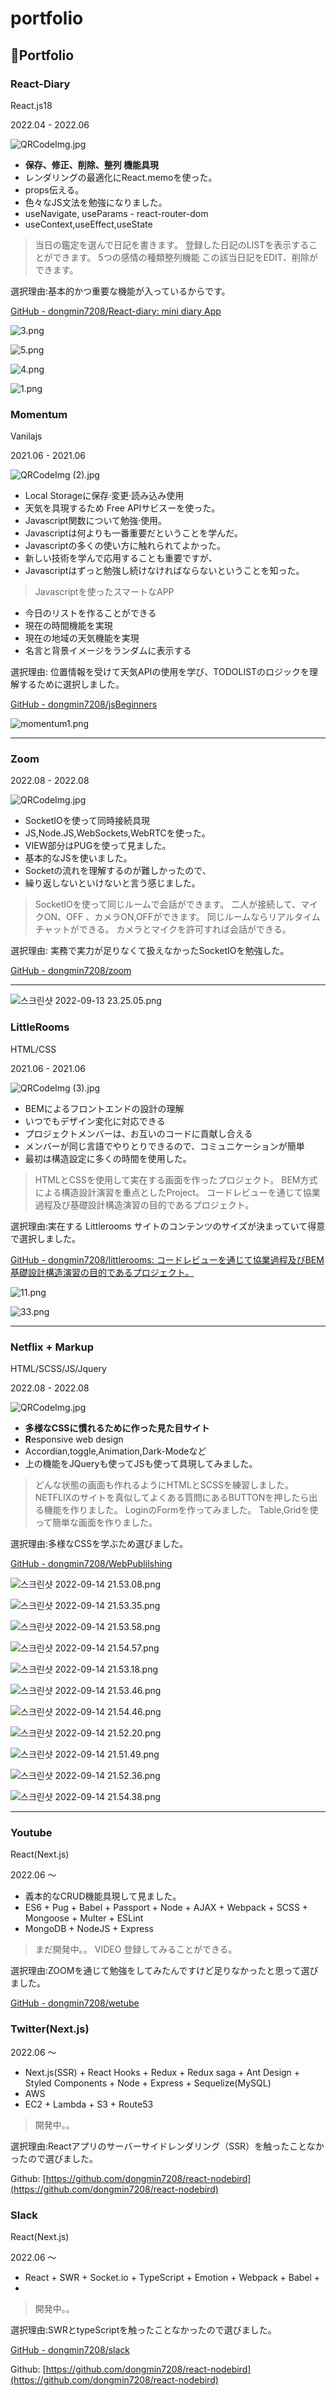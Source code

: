 # portfolio
## 📖Portfolio

### React-Diary

React.js18

2022.04 - 2022.06

![QRCodeImg.jpg](https://s3-us-west-2.amazonaws.com/secure.notion-static.com/d77d6e6c-a36e-4b8e-be94-20f25fb0ea25/QRCodeImg.jpg)

- **保存、修正、削除、整列 機能具現**
- レンダリングの最適化にReact.memoを使った。
- props伝える。
- 色々なJS文法を勉強になりました。
- useNavigate, useParams - react-router-dom
- useContext,useEffect,useState

> 当日の鑑定を選んで日記を書きます。
登録した日記のLISTを表示することができます。
5つの感情の種類整列機能
この該当日記をEDIT、削除ができます。
> 

選択理由:基本的かつ重要な機能が入っているからです。

[GitHub - dongmin7208/React-diary: mini diary App](https://github.com/dongmin7208/React-diary#%E3%81%AA%E3%81%9C%E4%BD%9C%E3%81%A3%E3%81%9F-%E5%9F%BA%E6%9C%AC%E7%9A%84%E3%81%AA-react-%E3%81%AE%E6%9B%B8%E3%81%8D%E6%96%B9%E3%81%8C%E5%85%A5%E3%82%8C%E3%81%A3%E3%81%A6%E3%81%84%E3%82%8B%E3%81%8B%E3%82%89%E3%81%A7%E3%81%99)

![3.png](https://s3-us-west-2.amazonaws.com/secure.notion-static.com/5afde36e-19bf-4d7d-92fb-dc3cbb88848d/3.png)

![5.png](https://s3-us-west-2.amazonaws.com/secure.notion-static.com/22f807a3-4462-4145-8391-c7192c99cae4/5.png)

![4.png](https://s3-us-west-2.amazonaws.com/secure.notion-static.com/0b82d248-0aa3-405d-a4c3-523d19dd6e6e/4.png)

![1.png](https://s3-us-west-2.amazonaws.com/secure.notion-static.com/e2058fc3-8bf6-4dfd-9e74-6015cd5b2358/1.png)

### **Momentum**

Vanilajs

2021.06 - 2021.06

![QRCodeImg (2).jpg](https://s3-us-west-2.amazonaws.com/secure.notion-static.com/e18b5211-8873-463c-9fd5-2bb2ce6f7187/QRCodeImg_(2).jpg)

- Local Storageに保存·変更·読み込み使用
- 天気を具現するため Free APIサビスーを使った。
- Javascript関数について勉強·使用。
- Javascriptは何よりも一番重要だということを学んだ。
- Javascriptの多くの使い方に触れられてよかった。
- 新しい技術を学んで応用することも重要ですが、
- Javascriptはずっと勉強し続けなければならないということを知った。

> Javascriptを使ったスマートなAPP
- 今日のリストを作ることができる
- 現在の時間機能を実現
- 現在の地域の天気機能を実現
- 名言と背景イメージをランダムに表示する
> 

選択理由: 位置情報を受けて天気APIの使用を学び、TODOLISTのロジックを理解するために選択しました。

[GitHub - dongmin7208/jsBeginners](https://github.com/dongmin7208/jsBeginners)

![momentum1.png](https://s3-us-west-2.amazonaws.com/secure.notion-static.com/49ee97d9-5166-4593-ba5d-d945acc80930/momentum1.png)

---

### Zoom

2022.08 - 2022.08

![QRCodeImg.jpg](https://s3-us-west-2.amazonaws.com/secure.notion-static.com/d7e850c1-644b-4880-8204-64ed922d00ee/QRCodeImg.jpg)

- SocketIOを使って同時接続具現
- JS,Node.JS,WebSockets,WebRTCを使った。
- VIEW部分はPUGを使って見ました。
- 基本的なJSを使いました。
- Socketの流れを理解するのが難しかったので、
- 繰り返しないといけないと言う感じました。

> SocketIOを使って同じルームで会話ができます。
二人が接続して、マイクON、OFF 、カメラON,OFFができます。
同じルームならリアルタイムチャットができる。
カメラとマイクを許可すれば会話ができる。
> 

選択理由:  実務で実力が足りなくて扱えなかったSocketIOを勉強した。

[GitHub - dongmin7208/zoom](https://github.com/dongmin7208/zoom#nodejs-socketio-webrtc-javascript)

---

![스크린샷 2022-09-13 23.25.05.png](https://s3-us-west-2.amazonaws.com/secure.notion-static.com/3e9b211d-bbc5-4490-b303-74adfb303d9c/%E1%84%89%E1%85%B3%E1%84%8F%E1%85%B3%E1%84%85%E1%85%B5%E1%86%AB%E1%84%89%E1%85%A3%E1%86%BA_2022-09-13_23.25.05.png)

### **LittleRooms**

HTML/CSS

2021.06 - 2021.06

![QRCodeImg (3).jpg](https://s3-us-west-2.amazonaws.com/secure.notion-static.com/bc868925-431a-48e2-8ae2-0ca61d24c6b0/QRCodeImg_(3).jpg)

- BEMによるフロントエンドの設計の理解
- いつでもデザイン変化に対応できる
- プロジェクトメンバーは、お互いのコードに貢献し合える
- メンバーが同じ言語でやりとりできるので、コミュニケーションが簡単
- 最初は構造設定に多くの時間を使用した。

> HTMLとCSSを使用して実在する画面を作ったプロジェクト。
BEM方式による構造設計演習を重点としたProject。
コードレビューを通じて協業過程及び基礎設計構造演習の目的であるプロジェクト。
> 

選択理由:実在する Littlerooms サイトのコンテンツのサイズが決まっていて得意で選択しました。

[GitHub - dongmin7208/littlerooms: コードレビューを通じて協業過程及びBEM基礎設計構造演習の目的であるプロジェクト。](https://github.com/dongmin7208/littlerooms#screen)

![11.png](https://s3-us-west-2.amazonaws.com/secure.notion-static.com/dc062cd1-b1fc-43c3-9ca2-a14230bf0cf5/11.png)

![33.png](https://s3-us-west-2.amazonaws.com/secure.notion-static.com/75fcda20-468b-438a-aa68-590352eadc85/33.png)

---

### Netflix **+ Markup**

HTML/SCSS/JS/Jquery

2022.08 - 2022.08

![QRCodeImg.jpg](https://s3-us-west-2.amazonaws.com/secure.notion-static.com/16bbf47a-4574-41da-aa66-c086b4b0d157/QRCodeImg.jpg)

- **多様なCSSに慣れるために作った見た目サイト**
- **R**esponsive web design
- Accordian,toggle,Animation,Dark-Modeなど
- 上の機能をJQueryも使ってJSも使って具現してみました。

> どんな状態の画面も作れるようにHTMLとSCSSを練習しました。
NETFLIXのサイトを真似してよくある質問にあるBUTTONを押したら出る機能を作りました。
LoginのFormを作ってみました。
Table,Gridを使って簡単な画面を作りました。
> 

選択理由:多様なCSSを学ぶため選びました。

[GitHub - dongmin7208/WebPublilshing](https://github.com/dongmin7208/WebPublilshing#web-publilshing-)

![스크린샷 2022-09-14 21.53.08.png](https://s3-us-west-2.amazonaws.com/secure.notion-static.com/92b910a3-e3a6-4f95-a1d9-09f617538bf2/%E1%84%89%E1%85%B3%E1%84%8F%E1%85%B3%E1%84%85%E1%85%B5%E1%86%AB%E1%84%89%E1%85%A3%E1%86%BA_2022-09-14_21.53.08.png)

![스크린샷 2022-09-14 21.53.35.png](https://s3-us-west-2.amazonaws.com/secure.notion-static.com/b3e69b3d-b40f-43e8-b039-26e684fce765/%E1%84%89%E1%85%B3%E1%84%8F%E1%85%B3%E1%84%85%E1%85%B5%E1%86%AB%E1%84%89%E1%85%A3%E1%86%BA_2022-09-14_21.53.35.png)

![스크린샷 2022-09-14 21.53.58.png](https://s3-us-west-2.amazonaws.com/secure.notion-static.com/342fcf88-f8d8-415d-b63a-10209ae7acad/%E1%84%89%E1%85%B3%E1%84%8F%E1%85%B3%E1%84%85%E1%85%B5%E1%86%AB%E1%84%89%E1%85%A3%E1%86%BA_2022-09-14_21.53.58.png)

![스크린샷 2022-09-14 21.54.57.png](https://s3-us-west-2.amazonaws.com/secure.notion-static.com/82345fc3-8a6d-4530-bfd2-5f80a0604b06/%E1%84%89%E1%85%B3%E1%84%8F%E1%85%B3%E1%84%85%E1%85%B5%E1%86%AB%E1%84%89%E1%85%A3%E1%86%BA_2022-09-14_21.54.57.png)

![스크린샷 2022-09-14 21.53.18.png](https://s3-us-west-2.amazonaws.com/secure.notion-static.com/7f1bc3ad-56c0-4d75-bf20-2d196b8f6fd4/%E1%84%89%E1%85%B3%E1%84%8F%E1%85%B3%E1%84%85%E1%85%B5%E1%86%AB%E1%84%89%E1%85%A3%E1%86%BA_2022-09-14_21.53.18.png)

![스크린샷 2022-09-14 21.53.46.png](https://s3-us-west-2.amazonaws.com/secure.notion-static.com/2a0f661a-41e8-45b4-a274-57a28fc1f65f/%E1%84%89%E1%85%B3%E1%84%8F%E1%85%B3%E1%84%85%E1%85%B5%E1%86%AB%E1%84%89%E1%85%A3%E1%86%BA_2022-09-14_21.53.46.png)

![스크린샷 2022-09-14 21.54.46.png](https://s3-us-west-2.amazonaws.com/secure.notion-static.com/11fba36e-2c40-49ee-9ac2-085079d046db/%E1%84%89%E1%85%B3%E1%84%8F%E1%85%B3%E1%84%85%E1%85%B5%E1%86%AB%E1%84%89%E1%85%A3%E1%86%BA_2022-09-14_21.54.46.png)

![스크린샷 2022-09-14 21.52.20.png](https://s3-us-west-2.amazonaws.com/secure.notion-static.com/2de0bf49-be4d-4acc-aab5-fc10b72406c7/%E1%84%89%E1%85%B3%E1%84%8F%E1%85%B3%E1%84%85%E1%85%B5%E1%86%AB%E1%84%89%E1%85%A3%E1%86%BA_2022-09-14_21.52.20.png)

![스크린샷 2022-09-14 21.51.49.png](https://s3-us-west-2.amazonaws.com/secure.notion-static.com/ea286a26-46a8-4c85-b4e6-2f21e6cfacbb/%E1%84%89%E1%85%B3%E1%84%8F%E1%85%B3%E1%84%85%E1%85%B5%E1%86%AB%E1%84%89%E1%85%A3%E1%86%BA_2022-09-14_21.51.49.png)

![스크린샷 2022-09-14 21.52.36.png](https://s3-us-west-2.amazonaws.com/secure.notion-static.com/c40edfe8-5aff-4275-9407-b8e697377114/%E1%84%89%E1%85%B3%E1%84%8F%E1%85%B3%E1%84%85%E1%85%B5%E1%86%AB%E1%84%89%E1%85%A3%E1%86%BA_2022-09-14_21.52.36.png)

![스크린샷 2022-09-14 21.54.38.png](https://s3-us-west-2.amazonaws.com/secure.notion-static.com/516435b4-dc05-4e87-9314-0428227e2adf/%E1%84%89%E1%85%B3%E1%84%8F%E1%85%B3%E1%84%85%E1%85%B5%E1%86%AB%E1%84%89%E1%85%A3%E1%86%BA_2022-09-14_21.54.38.png)

---

### Youtube

React(Next.js)

2022.06 〜

- 義本的なCRUD機能具現して見ました。
- ES6 + Pug  + Babel + Passport + Node + AJAX + Webpack + SCSS  + Mongoose + Multer + ESLint
- MongoDB + NodeJS + Express

> まだ開発中。。
VIDEO 登録してみることができる。
> 

選択理由:ZOOMを通じて勉強をしてみたんですけど足りなかったと思って選びました。

[GitHub - dongmin7208/wetube](https://github.com/dongmin7208/wetube)

### Twitter(Next.js)

2022.06 〜

- Next.js(SSR) + React Hooks + Redux + Redux saga + Ant Design + Styled Components + Node + Express + Sequelize(MySQL)
- AWS
- EC2 + Lambda + S3 + Route53

> 開発中。。
> 

選択理由:Reactアプリのサーバーサイドレンダリング（SSR）を触ったことなかったので選びました。

Github: [https://github.com/dongmin7208/react-nodebird](https://github.com/dongmin7208/react-nodebird)

### Slack

React(Next.js)

2022.06 〜

- React + SWR + Socket.io + TypeScript + Emotion + Webpack + Babel +
- 

> 開発中。。
> 

選択理由:SWRとtypeScriptを触ったことなかったので選びました。

[GitHub - dongmin7208/slack](https://github.com/dongmin7208/slack)

Github: [https://github.com/dongmin7208/react-nodebird](https://github.com/dongmin7208/react-nodebird)
